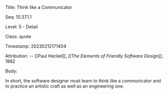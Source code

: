 Title:  Think like a Communicator

Seq:    10.37.1.1

Level:  5 - Detail

Class:  quote

Timestamp: 20230212171404

Attribution: -- [[Paul Heckel]], *[[The Elements of Friendly Software Design]]*, 1982

Body:

In short, the software designer must learn to think like a communicator and to practice an artistic craft as well as an engineering one.
